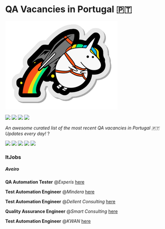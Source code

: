 QA Vacancies in Portugal :portugal:
===================================

![](docs/img/my_unicorn.png)

![](https://img.shields.io/static/v1?label=%F0%9F%8C%9F&message=If%20Useful&style=style=flat&color=BC4E99)
![](https://img.shields.io/github/stars/sergiomartins8/qa-vacancies-in-portugal)
![](https://img.shields.io/github/forks/sergiomartins8/qa-vacancies-in-portugal)
![](https://img.shields.io/badge/-sergiomartins8-blue?logo=Linkedin&logoColor=white&link=https://www.linkedin.com/in/sergiomartins8/)

_An awesome curated list of the most recent QA vacancies in Portugal :portugal:_ _Updates every day!_ ?

![](https://img.shields.io/github/v/release/sergiomartins8/qa-vacancies-in-portugal)
![](https://github.com/sergiomartins8/qa-vacancies-in-portugal/workflows/release/badge.svg)
![](https://img.shields.io/github/issues/sergiomartins8/qa-vacancies-in-portugal)
![](https://img.shields.io/github/contributors/sergiomartins8/qa-vacancies-in-portugal)
![](https://img.shields.io/github/license/sergiomartins8/qa-vacancies-in-portugal)

### ItJobs

##### Aveiro

**QA Automation Tester** @_Experis_ [here](https://www.itjobs.pt/oferta/353409/qa-automation-tester)

**Test Automation Engineer** @_Mindera_ [here](https://www.itjobs.pt/oferta/352506/test-automation-engineer)

**Test Automation Engineer** @_Dellent Consulting_ [here](https://www.itjobs.pt/oferta/353140/test-automation-engineer)

**Quality Assurance Engineer** @_Smart Consulting_ [here](https://www.itjobs.pt/oferta/353550/quality-assurance-engineer)

**Test Automation Engineer** @_KWAN_ [here](https://www.itjobs.pt/oferta/352537/test-automation-engineer)

